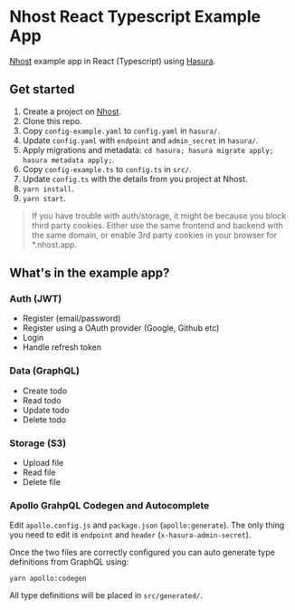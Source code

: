 # Nhost React Typescript Example App

[Nhost](https://nhost.io) example app in React (Typescript) using [Hasura](https://hasura.io).

## Get started

1. Create a project on [Nhost](https://nhost.io/register).
2. Clone this repo.
3. Copy `config-example.yaml` to `config.yaml` in `hasura/`.
4. Update `config.yaml` with `endpoint` and `admin_secret` in `hasura/`.
5. Apply migrations and metadata: `cd hasura; hasura migrate apply; hasura metadata apply;`.
6. Copy `config-example.ts` to `config.ts` in `src/`.
7. Update `config.ts` with the details from you project at Nhost.
8. `yarn install`.
9. `yarn start`.

> If you have trouble with auth/storage, it might be because you block third party cookies. Either use the same frontend and backend with the same domain, or enable 3rd party cookies in your browser for \*.nhost.app.

## What's in the example app?

### Auth (JWT)

- Register (email/password)
- Register using a OAuth provider (Google, Github etc)
- Login
- Handle refresh token

### Data (GraphQL)

- Create todo
- Read todo
- Update todo
- Delete todo

### Storage (S3)

- Upload file
- Read file
- Delete file

### Apollo GrahpQL Codegen and Autocomplete

Edit `apollo.config.js` and `package.json` (`apollo:generate`). The only thing you need to edit is `endpoint` and `header` (`x-hasura-admin-secret`).

Once the two files are correctly configured you can auto generate type definitions from GraphQL using:

`yarn apollo:codegen`

All type definitions will be placed in `src/generated/`.
